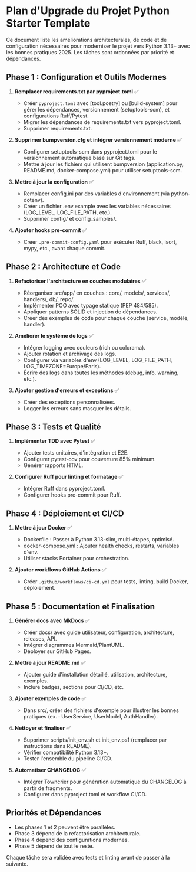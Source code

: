 # Plan d'Upgrade du Projet Python Starter Template

Ce document liste les améliorations architecturales, de code et de configuration nécessaires pour moderniser le projet vers Python 3.13+ avec les bonnes pratiques 2025. Les tâches sont ordonnées par priorité et dépendances.

## Phase 1 : Configuration et Outils Modernes

1. **Remplacer requirements.txt par pyproject.toml** ✅
   - Créer `pyproject.toml` avec [tool.poetry] ou [build-system] pour gérer les dépendances, versionnement (setuptools-scm), et configurations Ruff/Pytest.
   - Migrer les dépendances de requirements.txt vers pyproject.toml.
   - Supprimer requirements.txt.

2. **Supprimer bumpversion.cfg et intégrer versionnement moderne** ✅
   - Configurer setuptools-scm dans pyproject.toml pour le versionnement automatique basé sur Git tags.
   - Mettre à jour les fichiers qui utilisent bumpversion (application.py, README.md, docker-compose.yml) pour utiliser setuptools-scm.

3. **Mettre à jour la configuration** ✅
   - Remplacer config.ini par des variables d'environnement (via python-dotenv).
   - Créer un fichier .env.example avec les variables nécessaires (LOG_LEVEL, LOG_FILE_PATH, etc.).
   - Supprimer config/ et config_samples/.

4. **Ajouter hooks pre-commit** ✅
   - Créer `.pre-commit-config.yaml` pour exécuter Ruff, black, isort, mypy, etc., avant chaque commit.

## Phase 2 : Architecture et Code

1. **Refactoriser l'architecture en couches modulaires** ✅
   - Réorganiser src/app/ en couches : core/, models/, services/, handlers/, db/, repo/.
   - Implémenter POO avec typage statique (PEP 484/585).
   - Appliquer patterns SOLID et injection de dépendances.
   - Créer des exemples de code pour chaque couche (service, modèle, handler).

2. **Améliorer le système de logs** ✅
   - Intégrer logging avec couleurs (rich ou colorama).
   - Ajouter rotation et archivage des logs.
   - Configurer via variables d'env (LOG_LEVEL, LOG_FILE_PATH, LOG_TIMEZONE=Europe/Paris).
   - Écrire des logs dans toutes les méthodes (debug, info, warning, etc.).

3. **Ajouter gestion d'erreurs et exceptions** ✅
   - Créer des exceptions personnalisées.
   - Logger les erreurs sans masquer les détails.

## Phase 3 : Tests et Qualité

1. **Implémenter TDD avec Pytest** ✅
   - Ajouter tests unitaires, d'intégration et E2E.
   - Configurer pytest-cov pour couverture 85% minimum.
   - Générer rapports HTML.

2. **Configurer Ruff pour linting et formatage** ✅
   - Intégrer Ruff dans pyproject.toml.
   - Configurer hooks pre-commit pour Ruff.

## Phase 4 : Déploiement et CI/CD

1. **Mettre à jour Docker** ✅
   - Dockerfile : Passer à Python 3.13-slim, multi-étapes, optimisé.
   - docker-compose.yml : Ajouter health checks, restarts, variables d'env.
   - Utiliser stacks Portainer pour orchestration.

2. **Ajouter workflows GitHub Actions** ✅
   - Créer `.github/workflows/ci-cd.yml` pour tests, linting, build Docker, déploiement.

## Phase 5 : Documentation et Finalisation

1. **Générer docs avec MkDocs** ✅
   - Créer docs/ avec guide utilisateur, configuration, architecture, releases, API.
   - Intégrer diagrammes Mermaid/PlantUML.
   - Déployer sur GitHub Pages.

2. **Mettre à jour README.md** ✅
   - Ajouter guide d'installation détaillé, utilisation, architecture, exemples.
   - Inclure badges, sections pour CI/CD, etc.

3. **Ajouter exemples de code** ✅
   - Dans src/, créer des fichiers d'exemple pour illustrer les bonnes pratiques (ex. : UserService, UserModel, AuthHandler).

4. **Nettoyer et finaliser** ✅
   - Supprimer scripts/init_env.sh et init_env.ps1 (remplacer par instructions dans README).
   - Vérifier compatibilité Python 3.13+.
   - Tester l'ensemble du pipeline CI/CD.

5. **Automatiser CHANGELOG** ✅
   - Intégrer Towncrier pour génération automatique du CHANGELOG à partir de fragments.
   - Configurer dans pyproject.toml et workflow CI/CD.

## Priorités et Dépendances

- Les phases 1 et 2 peuvent être parallèles.
- Phase 3 dépend de la refactorisation architecturale.
- Phase 4 dépend des configurations modernes.
- Phase 5 dépend de tout le reste.

Chaque tâche sera validée avec tests et linting avant de passer à la suivante.
